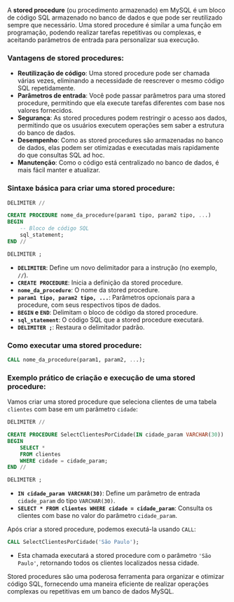 A **stored procedure** (ou procedimento armazenado) em MySQL é um bloco de código SQL armazenado no banco de dados e que pode ser reutilizado sempre que necessário. Uma stored procedure é similar a uma função em programação, podendo realizar tarefas repetitivas ou complexas, e aceitando parâmetros de entrada para personalizar sua execução.

### Vantagens de stored procedures:

- **Reutilização de código**: Uma stored procedure pode ser chamada várias vezes, eliminando a necessidade de reescrever o mesmo código SQL repetidamente.
- **Parâmetros de entrada**: Você pode passar parâmetros para uma stored procedure, permitindo que ela execute tarefas diferentes com base nos valores fornecidos.
- **Segurança**: As stored procedures podem restringir o acesso aos dados, permitindo que os usuários executem operações sem saber a estrutura do banco de dados.
- **Desempenho**: Como as stored procedures são armazenadas no banco de dados, elas podem ser otimizadas e executadas mais rapidamente do que consultas SQL ad hoc.
- **Manutenção**: Como o código está centralizado no banco de dados, é mais fácil manter e atualizar.

### Sintaxe básica para criar uma stored procedure:

```sql
DELIMITER //

CREATE PROCEDURE nome_da_procedure(param1 tipo, param2 tipo, ...)
BEGIN
    -- Bloco de código SQL
    sql_statement;
END //

DELIMITER ;
```

- **`DELIMITER`**: Define um novo delimitador para a instrução (no exemplo, `//`).
- **`CREATE PROCEDURE`**: Inicia a definição da stored procedure.
- **`nome_da_procedure`**: O nome da stored procedure.
- **`param1 tipo, param2 tipo, ...`**: Parâmetros opcionais para a procedure, com seus respectivos tipos de dados.
- **`BEGIN` e `END`**: Delimitam o bloco de código da stored procedure.
- **`sql_statement`**: O código SQL que a stored procedure executará.
- **`DELIMITER ;`**: Restaura o delimitador padrão.

### Como executar uma stored procedure:

```sql
CALL nome_da_procedure(param1, param2, ...);
```

### Exemplo prático de criação e execução de uma stored procedure:

Vamos criar uma stored procedure que seleciona clientes de uma tabela `clientes` com base em um parâmetro `cidade`:

```sql
DELIMITER //

CREATE PROCEDURE SelectClientesPorCidade(IN cidade_param VARCHAR(30))
BEGIN
    SELECT *
    FROM clientes
    WHERE cidade = cidade_param;
END //

DELIMITER ;
```

- **`IN cidade_param VARCHAR(30)`**: Define um parâmetro de entrada `cidade_param` do tipo `VARCHAR(30)`.
- **`SELECT * FROM clientes WHERE cidade = cidade_param`**: Consulta os clientes com base no valor do parâmetro `cidade_param`.

Após criar a stored procedure, podemos executá-la usando `CALL`:

```sql
CALL SelectClientesPorCidade('São Paulo');
```

- Esta chamada executará a stored procedure com o parâmetro `'São Paulo'`, retornando todos os clientes localizados nessa cidade.

Stored procedures são uma poderosa ferramenta para organizar e otimizar código SQL, fornecendo uma maneira eficiente de realizar operações complexas ou repetitivas em um banco de dados MySQL.